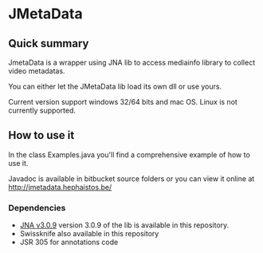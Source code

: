 # JMetaData #

## Quick summary ##

JmetaData is a wrapper using JNA lib to access mediainfo library to collect video metadatas. 

You can either let the JMetaData lib load its own dll or use yours.

Current version support windows 32/64 bits and mac OS. Linux is not currently supported.

## How to use it ##

In the class Examples.java you'll find a comprehensive example of how to use it.

Javadoc is available in bitbucket source folders or you can view it online at http://jmetadata.hephaistos.be/

### Dependencies ###

* [JNA v3.0.9](https://github.com/twall/jna)
version 3.0.9 of the lib is available in this repository. 
* Swissknife also available in this repository
* JSR 305 for annotations code